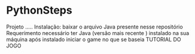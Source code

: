 # PythonSteps
Projeto .....
Instalação:
baixar o arquivo Java presente nesse repositório 
Requerimento
necessário ter Java (versão mais recente ) instalado na sua máquina 
após instalado iniciar o game 
no que se baseia
TUTORIAL DO JOGO 
